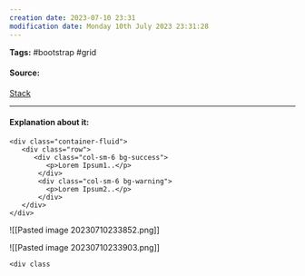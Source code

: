 ```yaml
---
creation date: 2023-07-10 23:31
modification date: Monday 10th July 2023 23:31:28
---
```


**Tags:** #bootstrap #grid

#### Source:
[Stack](https://www.w3schools.com/bootstrap4/bootstrap_grid_stacked_to_horizontal.asp)

--------------------------------------

#### Explanation about it:

```
<div class="container-fluid">
   <div class="row">
      <div class="col-sm-6 bg-success">
         <p>Lorem Ipsum1..</p>
       </div>
       <div class="col-sm-6 bg-warning">
         <p>Lorem Ipsum2..</p>
       </div>
   </div>
</div>
```

![[Pasted image 20230710233852.png]]

![[Pasted image 20230710233903.png]]


```
<div class
```